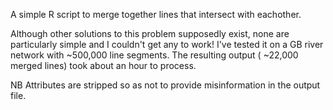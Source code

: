 A simple R script to merge together lines that intersect with eachother.

Although other solutions to this problem supposedly exist, none are particularly simple and I couldn't get any to work! I've tested it on a GB river network with ~500,000 line segments. The resulting output ( ~22,000 merged lines) took about an hour to process.

NB Attributes are stripped so as not to provide misinformation in the output file.
